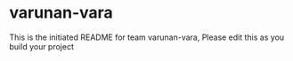 # varunan-vara
This is the initiated README for team varunan-vara, Please edit this as you build your project
